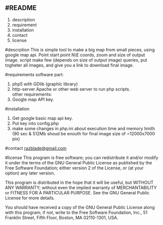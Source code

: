 #README 
----------------
1. description
2. requirement
3. installation
4. contact
5. license

#descrption
This is simple tool to make a big map from small pieces, using google map api. Point start point N\E coords, zoom and size of output image. script make few (depends on size of output image) queries, put togheter all images, and give you a link to download final image.

#requirements
software part:<br/>
1. php5 with GDlib (graphic library)<br/>
2. http-server Apache or other web server to run php scripts.<br/>
other requirements:<br/>
1. Google map API key.

#installation
1. Get google basic map api key. 
2. Put key into config.php
3. make some changes in php.ini about execution time and memory limith (90 sec & 512Mb shoud be enouth for final image size of ~12000x7000 pix) 

#contact
razblade@gmail.com

#license
This program is free software; you can redistribute it and/or modify it under the terms of the GNU General Public License as published by the Free Software Foundation; either version 2 of the License, or (at your option) any later version.

This program is distributed in the hope that it will be useful, but WITHOUT ANY WARRANTY; without even the implied warranty of MERCHANTABILITY or FITNESS FOR A PARTICULAR PURPOSE.  See the GNU General Public License for more details.

You should have received a copy of the GNU General Public License along with this program; if not, write to the Free Software Foundation, Inc., 51 Franklin Street, Fifth Floor, Boston, MA 02110-1301, USA.
